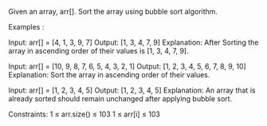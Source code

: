Given an array, arr[]. Sort the array using bubble sort algorithm.

Examples :

Input: arr[] = [4, 1, 3, 9, 7]
Output: [1, 3, 4, 7, 9]
Explanation: After Sorting the array in ascending order of their values is [1, 3, 4, 7, 9].

Input: arr[] = [10, 9, 8, 7, 6, 5, 4, 3, 2, 1]
Output: [1, 2, 3, 4, 5, 6, 7, 8, 9, 10]
Explanation: Sort the array in ascending order of their values.

Input: arr[] = [1, 2, 3, 4, 5]
Output: [1, 2, 3, 4, 5]
Explanation: An array that is already sorted should remain unchanged after applying bubble sort.

Constraints:
1 ≤ arr.size() ≤ 103
1 ≤ arr[i] ≤ 103